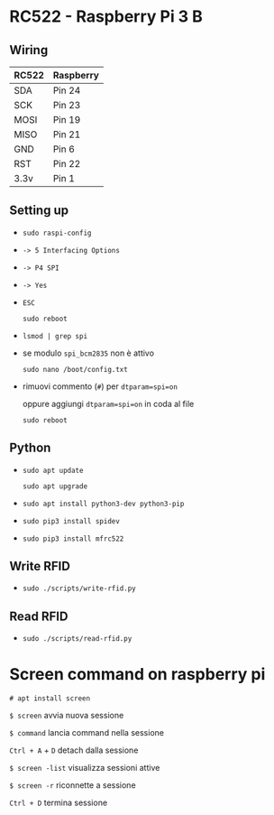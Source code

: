 # RC522 - Raspberry Pi 3 B

<!--

https://pimylifeup.com/raspberry-pi-rfid-rc522/

-->

## Wiring

|RC522	|Raspberry|
|-		|-|
|SDA	|Pin 24|
|SCK	|Pin 23|
|MOSI	|Pin 19|
|MISO	|Pin 21|
|GND	|Pin 6|
|RST	|Pin 22|
|3.3v	|Pin 1|

## Setting up

- `sudo raspi-config`

- `-> 5 Interfacing Options`

- `-> P4 SPI`

- `-> Yes`

- `ESC`

	`sudo reboot`

- `lsmod | grep spi`

- se modulo `spi_bcm2835` non è attivo

	`sudo nano /boot/config.txt`

- rimuovi commento (`#`) per `dtparam=spi=on`

	oppure aggiungi `dtparam=spi=on` in coda al file

	`sudo reboot`

## Python

- `sudo apt update`

	`sudo apt upgrade`

- `sudo apt install python3-dev python3-pip`

- `sudo pip3 install spidev`

- `sudo pip3 install mfrc522`

## Write RFID

- `sudo ./scripts/write-rfid.py`

## Read RFID

- `sudo ./scripts/read-rfid.py`


# Screen command on raspberry pi

`# apt install screen`

`$ screen` avvia nuova sessione

`$ command` lancia command nella sessione

`Ctrl + A` + `D` detach dalla sessione

`$ screen -list` visualizza sessioni attive

`$ screen -r` riconnette a sessione

`Ctrl + D` termina sessione
